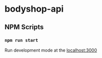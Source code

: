 # bodyshop-api

## NPM Scripts

### `npm run start`

Run development mode at the [localhost:3000](localhost:3000)<br>